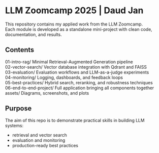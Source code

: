 # LLM Zoomcamp 2025 | Daud Jan

This repository contains my applied work from the LLM Zoomcamp.  
Each module is developed as a standalone mini-project with clean code, documentation, and results.  

## Contents

01-intro-rag/        Minimal Retrieval-Augmented Generation pipeline  
02-vector-search/    Vector database integration with Qdrant and FAISS  
03-evaluation/       Evaluation workflows and LLM-as-a-judge experiments  
04-monitoring/       Logging, dashboards, and feedback loops  
05-best-practices/   Hybrid search, reranking, and robustness techniques  
06-end-to-end-project/   Full application bringing all components together  
assets/              Diagrams, screenshots, and plots  

## Purpose

The aim of this repo is to demonstrate practical skills in building LLM systems:  
- retrieval and vector search  
- evaluation and monitoring  
- production-ready best practices  

